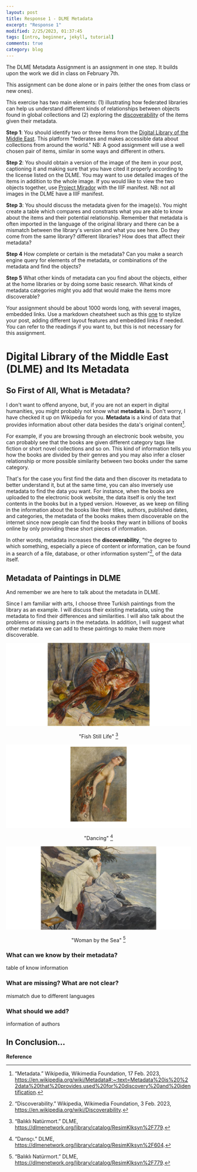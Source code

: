 ```yaml
---
layout: post
title: Response 1 - DLME Metadata
excerpt: "Response 1"
modified: 2/25/2023, 01:37:45
tags: [intro, beginner, jekyll, tutorial]
comments: true
category: blog
---
```


The DLME Metadata Assignment is an assignment in one step. It builds upon the work we did in class on February 7th. 

This assignment can be done alone or in pairs (either the ones from class or new ones).  

This exercise has two main elements: (1) illustrating how federated libraries can help us understand different kinds of relationships between objects found in global collections and (2) exploring the [discoverability](https://en.wikipedia.org/wiki/Discoverability) of the items given their metadata.

**Step 1**: You should identify two or three items from the [Digital Library of the Middle East](https://dlmenetwork.org/library). This platform "federates and makes accessible data about collections from around the world." NB: A good assignment will use a well chosen pair of items, similar in some ways and different in others. 

**Step 2**: You should obtain a version of the image of the item in your post, captioning it and making sure that you have cited it properly according to the license listed on the DLME. You may want to use detailed images of the items in addition to the whole image. If you would like to view the two objects together, use [Project Mirador](https://projectmirador.org/) with the IIIF manifest. NB: not all images in the DLME have a IIIF manifest. 

**Step 3**: You should discuss the metadata given for the image(s). You might create a table which compares and constrasts what you are able to know about the items and their potential relationship. Remember that metadata is often imported in the language of the original library and there can be a mismatch between the library's version and what you see here. Do they come from the same library? different libraries? How does that affect their metadata? 

**Step 4** How complete or certain is the metadata? Can you make a search engine query for elements of the metadata, or combinations of the metadata and find the objects? 

**Step 5** What other kinds of metadata can you find about the objects, either at the home libraries or by doing some basic research. What kinds of metadata categories might you add that would make the items more discoverable? 

Your assignment should be about 1000 words long, with several images, embedded links. Use a markdown cheatsheet such as this [one](https://www.markdownguide.org/cheat-sheet) to stylize your post, adding different layout features and embedded links if needed. You can refer to the readings if you want to, but this is not necessary for this assignment. 

# Digital Library of the Middle East (DLME) and Its Metadata


## So First of All, What is Metadata?

I don't want to offend anyone, but, if you are not an expert in digital humanities, you might probably not know what **metadata** is. Don't worry, I have checked it up on Wikipedia for you. **Metadata** is a kind of data that provides information about other data besides the data's original content[^1].

For example, if you are browsing through an electronic book website, you can probably see that the books are given different category tags like fiction or short novel collections and so on. This kind of information tells you how the books are divided by their genres and you may also infer a closer relationship or more possible similarity between two books under the same category. 

That's for the case you first find the data and then discover its metadata to better understand it, but at the same time, you can also inversely use metadata to find the data you want. For instance, when the books are uploaded to the electronic book website, the data itself is only the text contents in the books but in a typed version. However, as we keep on filling in the information about the books like their titles, authors, published dates, and categories, the metadata of the books makes them discoverable on the internet since now people can find the books they want in billions of books online by only providing these short pieces of information.

In other words, metadata increases the **discoverability**, "the degree to which something, especially a piece of content or information, can be found in a search of a file, database, or other information system"[^2], of the data itself.


## Metadata of Paintings in DLME

And remember we are here to talk about the metadata in DLME.

Since I am familiar with arts, I choose three Turkish paintings from the library as an example. I will discuss their existing metadata, using the metadata to find their differences and similarities. I will also talk about the problems or missing parts in the metadata. In addition, I will suggest what other metadata we can add to these paintings to make them more discoverable.

![Fish Still Life](/images/Balikli_Naturmort.png "Fish Still Life") <div align="center"> "Fish Still Life" [^3] </div>

![Dancing](/images/Dansci.png "Dancing") <div align="center"> "Dancing" [^4] </div>

![Woman by the Sea](/images/Deniz_Kiyisinda_Kiz.png "Woman by the Sea") <div align="center"> "Woman by the Sea" [^3] </div>

### What can we know by their metadata?

table of know information

### What are missing? What are not clear?

mismatch due to different languages

### What should we add?

information of authors


## In Conclusion...





**Reference**

[^1]: “Metadata.” Wikipedia, Wikimedia Foundation, 17 Feb. 2023, https://en.wikipedia.org/wiki/Metadata#:~:text=Metadata%20is%20%22data%20that%20provides,used%20for%20discovery%20and%20identification. 

[^2]: “Discoverability.” Wikipedia, Wikimedia Foundation, 3 Feb. 2023, https://en.wikipedia.org/wiki/Discoverability. 

[^3]: “Balıklı Natürmort.” DLME, https://dlmenetwork.org/library/catalog/ResimKlksyn%2F779.

[^4]: “Dansçı.” DLME, https://dlmenetwork.org/library/catalog/ResimKlksyn%2F604. 

[^5]: “Deniz Kıyısında Kız.” DLME, https://dlmenetwork.org/library/catalog/ResimKlksyn%2F760. 
